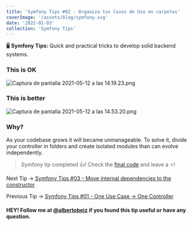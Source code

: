 ```yaml
---
title: 'Symfony Tips #02 - Organiza tus Casos de Uso en carpetas'
coverImage: '/assets/blog/symfony.svg'
date: '2022-01-03'
collection: 'Symfony Tips'
---
```


🖥 **Symfony Tips:** Quick and practical tricks to develop solid backend systems.

### This is OK

![Captura de pantalla 2021-05-12 a las 14.19.23.png](https://cdn.hashnode.com/res/hashnode/image/upload/v1620821986084/2hYMD-EZY.png)

### This is better

![Captura de pantalla 2021-05-12 a las 14.53.20.png](https://cdn.hashnode.com/res/hashnode/image/upload/v1620824187423/rVx_JoO1gu.png)

### Why?

As your codebase grows it will became unmanageable. To solve it, divide your controller in folders and create isolated modules than can evolve independently.

> Symfony tip completed 👍! Check the [final code](https://github.com/albertobeiz/symfony-tips/tree/02) and leave a ⭐️!

Next Tip ->
[Symfony Tips #03 - Move internal dependencies to the constructor](https://blog.albertobeiz.com/symfony-tips-03-move-internal-dependencies-to-the-constructor)

Previous Tip ->
[Symfony Tips #01 - One Use Case → One Controller](https://blog.albertobeiz.com/symfony-tips-01-one-use-case-one-controller)

#### HEY! Follow me at [@albertobeiz](https://twitter.com/albertobeiz) if you found this tip useful or have any question.
